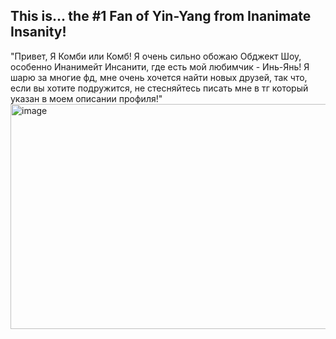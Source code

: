 ## This is... the #1 Fan of Yin-Yang from Inanimate Insanity!
"Привет, Я Комби или Комб! Я очень сильно обожаю Обджект Шоу, особенно Инанимейт Инсанити, где есть мой любимчик - Инь-Янь! Я шарю за многие фд, мне очень хочется найти новых друзей, так что, если вы хотите подружится, не стесняйтесь писать мне в тг который указан в моем описании профиля!" <img width="640" height="360" alt="image" src="https://github.com/user-attachments/assets/b4c0e350-55a8-4f7a-a148-67e338d7db80" />


<!--
**CombYinYangKisser/CombYinYangKisser** is a ✨ _special_ ✨ repository because its `README.md` (this file) appears on your GitHub profile.

Here are some ideas to get you started:

- 🔭 I’m currently working on ...
- 🌱 I’m currently learning ...
- 👯 I’m looking to collaborate on ...
- 🤔 I’m looking for help with ...
- 💬 Ask me about ...
- 📫 How to reach me: ...
- 😄 Pronouns: ...
- ⚡ Fun fact: ...
-->
